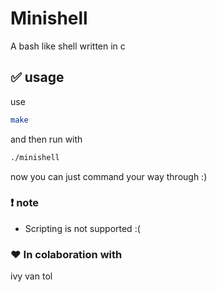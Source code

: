 # Minishell
A bash like shell written in c

## ✅ usage
use
```sh
make
```
and then run with
```sh
./minishell
```
now you can just command your way through :)

### ❗ note
- Scripting is not supported :(

### ❤️ In colaboration with
ivy van tol
